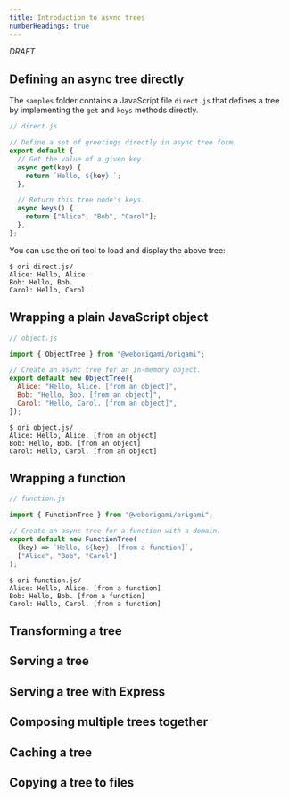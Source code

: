 ```yaml
---
title: Introduction to async trees
numberHeadings: true
---
```


_DRAFT_

## Defining an async tree directly

The `samples` folder contains a JavaScript file `direct.js` that defines a tree by implementing the `get` and `keys` methods directly.

```js
// direct.js

// Define a set of greetings directly in async tree form.
export default {
  // Get the value of a given key.
  async get(key) {
    return `Hello, ${key}.`;
  },

  // Return this tree node's keys.
  async keys() {
    return ["Alice", "Bob", "Carol"];
  },
};
```

You can use the ori tool to load and display the above tree:

```console
$ ori direct.js/
Alice: Hello, Alice.
Bob: Hello, Bob.
Carol: Hello, Carol.
```

## Wrapping a plain JavaScript object

```js
// object.js

import { ObjectTree } from "@weborigami/origami";

// Create an async tree for an in-memory object.
export default new ObjectTree({
  Alice: "Hello, Alice. [from an object]",
  Bob: "Hello, Bob. [from an object]",
  Carol: "Hello, Carol. [from an object]",
});
```

```console
$ ori object.js/
Alice: Hello, Alice. [from an object]
Bob: Hello, Bob. [from an object]
Carol: Hello, Carol. [from an object]
```

## Wrapping a function

```js
// function.js

import { FunctionTree } from "@weborigami/origami";

// Create an async tree for a function with a domain.
export default new FunctionTree(
  (key) => `Hello, ${key}. [from a function]`,
  ["Alice", "Bob", "Carol"]
);
```

```console
$ ori function.js/
Alice: Hello, Alice. [from a function]
Bob: Hello, Bob. [from a function]
Carol: Hello, Carol. [from a function]
```

## Transforming a tree

## Serving a tree

## Serving a tree with Express

## Composing multiple trees together

## Caching a tree

## Copying a tree to files
